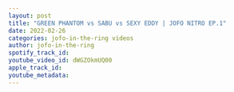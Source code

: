 ```yaml
---
layout: post
title: "GREEN PHANTOM vs SABU vs SEXY EDDY | JOFO NITRO EP.1"
date: 2022-02-26
categories: jofo-in-the-ring videos
author: jofo-in-the-ring
spotify_track_id: 
youtube_video_id: dWGZOkmUQ00
apple_track_id: 
youtube_metadata: 
---
```

